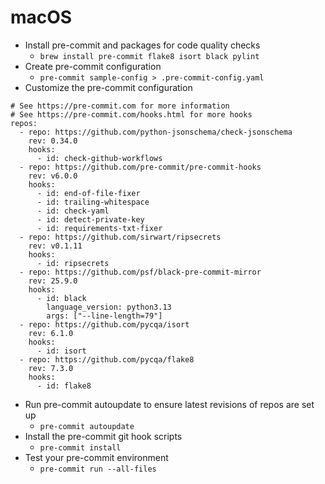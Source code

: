 # macOS
* Install pre-commit and packages for code quality checks
  * `brew install pre-commit flake8 isort black pylint`
* Create pre-commit configuration
  * `pre-commit sample-config > .pre-commit-config.yaml`
* Customize the pre-commit configuration
```
# See https://pre-commit.com for more information
# See https://pre-commit.com/hooks.html for more hooks
repos:
  - repo: https://github.com/python-jsonschema/check-jsonschema
    rev: 0.34.0
    hooks:
      - id: check-github-workflows
  - repo: https://github.com/pre-commit/pre-commit-hooks
    rev: v6.0.0
    hooks:
      - id: end-of-file-fixer
      - id: trailing-whitespace
      - id: check-yaml
      - id: detect-private-key
      - id: requirements-txt-fixer
  - repo: https://github.com/sirwart/ripsecrets
    rev: v0.1.11
    hooks:
      - id: ripsecrets
  - repo: https://github.com/psf/black-pre-commit-mirror
    rev: 25.9.0
    hooks:
      - id: black
        language_version: python3.13
        args: ["--line-length=79"]
  - repo: https://github.com/pycqa/isort
    rev: 6.1.0
    hooks:
      - id: isort
  - repo: https://github.com/pycqa/flake8
    rev: 7.3.0
    hooks:
      - id: flake8
```
* Run pre-commit autoupdate to ensure latest revisions of repos are set up
  * `pre-commit autoupdate`
* Install the pre-commit git hook scripts
  * `pre-commit install`
* Test your pre-commit environment
  * `pre-commit run --all-files`
